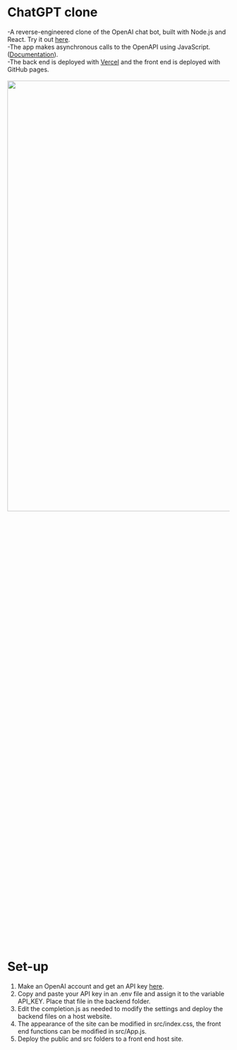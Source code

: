 # ChatGPT clone
-A reverse-engineered clone of the OpenAI chat bot, built with Node.js and React. Try it out <a href="https://kbdv.github.io/chagpt-clone/">here</a>.
<br>
-The app makes asynchronous calls to the OpenAPI using JavaScript. (<a href='https://platform.openai.com/docs/'>Documentation</a>).
<br>
-The back end is deployed with <a href='https://vercel.com/'>Vercel</a> and the front end is deployed with GitHub pages.
<br><br>
<picture>
  <img src="https://github.com/kbdv/chagpt-clone/assets/113033203/85668ff2-0036-4a1c-94fd-dbc6c44553fc" width="824px" height="50%" />
</picture>

# Set-up
1. Make an OpenAI account and get an API key <a href='https://platform.openai.com/account/api-keys'>here</a>.
2. Copy and paste your API key in an .env file and assign it to the variable API_KEY. Place that file in the backend folder.
3. Edit the completion.js as needed to modify the settings and deploy the backend files on a host website.
5. The appearance of the site can be modified in src/index.css, the front end functions can be modified in src/App.js.
6. Deploy the public and src folders to a front end host site.









